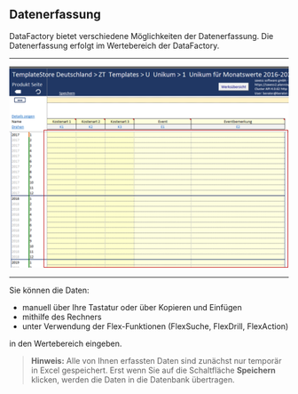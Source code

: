 ## Datenerfassung  

DataFactory bietet verschiedene Möglichkeiten der Datenerfassung. Die Datenerfassung erfolgt im Wertebereich der DataFactory.  

---
![](/Pictures/Excel-Client/Datenerfassung/datenerfassung_1.png)

---

Sie können die Daten:

* manuell über Ihre Tastatur oder über Kopieren und Einfügen
* mithilfe des Rechners
* unter Verwendung der Flex-Funktionen (FlexSuche, FlexDrill, FlexAction)

in den Wertebereich eingeben.

> **Hinweis:** Alle von Ihnen erfassten Daten sind zunächst nur temporär in Excel gespeichert. Erst wenn Sie auf die Schaltfläche **Speichern** klicken, werden die Daten in die Datenbank übertragen.  